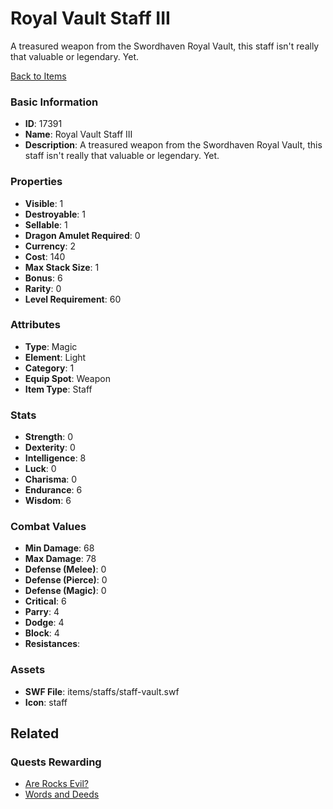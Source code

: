 # Royal Vault Staff III

A treasured weapon from the Swordhaven Royal Vault, this staff isn't really that valuable or legendary. Yet.

[Back to Items](../items.md)

### Basic Information

- **ID**: 17391
- **Name**: Royal Vault Staff III
- **Description**: A treasured weapon from the Swordhaven Royal Vault, this staff isn&#039;t really that valuable or legendary. Yet.

### Properties

- **Visible**: 1
- **Destroyable**: 1
- **Sellable**: 1
- **Dragon Amulet Required**: 0
- **Currency**: 2
- **Cost**: 140
- **Max Stack Size**: 1
- **Bonus**: 6
- **Rarity**: 0
- **Level Requirement**: 60

### Attributes

- **Type**: Magic
- **Element**: Light
- **Category**: 1
- **Equip Spot**: Weapon
- **Item Type**: Staff

### Stats

- **Strength**: 0
- **Dexterity**: 0
- **Intelligence**: 8
- **Luck**: 0
- **Charisma**: 0
- **Endurance**: 6
- **Wisdom**: 6

### Combat Values

- **Min Damage**: 68
- **Max Damage**: 78
- **Defense (Melee)**: 0
- **Defense (Pierce)**: 0
- **Defense (Magic)**: 0
- **Critical**: 6
- **Parry**: 4
- **Dodge**: 4
- **Block**: 4
- **Resistances**: 

### Assets

- **SWF File**: items/staffs/staff-vault.swf
- **Icon**: staff

## Related

### Quests Rewarding

- [Are Rocks Evil?](../quests/1441-are-rocks-evil.md)
- [Words and Deeds](../quests/2039-words-and-deeds.md)

